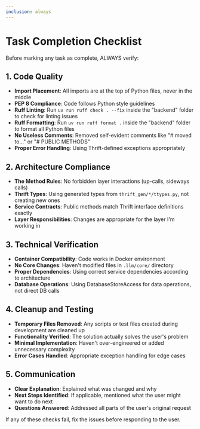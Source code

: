 ```yaml
---
inclusion: always
---
```


# Task Completion Checklist

Before marking any task as complete, ALWAYS verify:

## 1. Code Quality
- **Import Placement**: All imports are at the top of Python files, never in the middle
- **PEP 8 Compliance**: Code follows Python style guidelines
- **Ruff Linting**: Run `uv run ruff check . --fix` inside the "backend" folder to check for linting issues
- **Ruff Formatting**: Run `uv run ruff format .` inside the "backend" folder  to format all Python files
- **No Useless Comments**: Removed self-evident comments like "# moved to..." or "# PUBLIC METHODS"
- **Proper Error Handling**: Using Thrift-defined exceptions appropriately

## 2. Architecture Compliance
- **The Method Rules**: No forbidden layer interactions (up-calls, sideways calls)
- **Thrift Types**: Using generated types from `thrift_gen/*/ttypes.py`, not creating new ones
- **Service Contracts**: Public methods match Thrift interface definitions exactly
- **Layer Responsibilities**: Changes are appropriate for the layer I'm working in

## 3. Technical Verification
- **Container Compatibility**: Code works in Docker environment
- **No Core Changes**: Haven't modified files in `.llm/core/` directory
- **Proper Dependencies**: Using correct service dependencies according to architecture
- **Database Operations**: Using DatabaseStoreAccess for data operations, not direct DB calls

## 4. Cleanup and Testing
- **Temporary Files Removed**: Any scripts or test files created during development are cleaned up
- **Functionality Verified**: The solution actually solves the user's problem
- **Minimal Implementation**: Haven't over-engineered or added unnecessary complexity
- **Error Cases Handled**: Appropriate exception handling for edge cases

## 5. Communication
- **Clear Explanation**: Explained what was changed and why
- **Next Steps Identified**: If applicable, mentioned what the user might want to do next
- **Questions Answered**: Addressed all parts of the user's original request

If any of these checks fail, fix the issues before responding to the user.